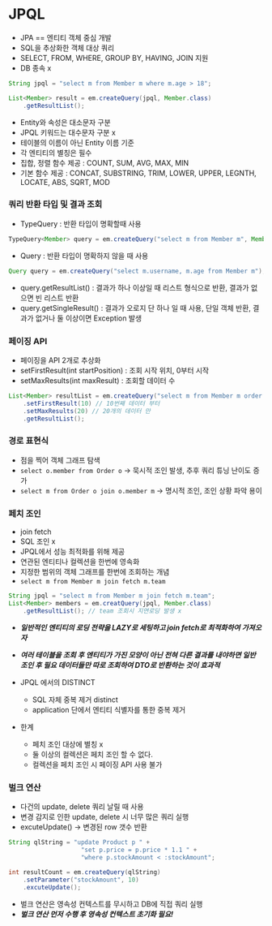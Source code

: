 # JPQL
- JPA == 엔티티 객체 중심 개발
- SQL을 추상화한 객체 대상 쿼리
- SELECT, FROM, WHERE, GROUP BY, HAVING, JOIN 지원
- DB 종속 x
```java
String jpql = "select m from Member m where m.age > 18";

List<Member> result = em.createQuery(jpql, Member.class)
	.getResultList();
```
- Entity와 속성은 대소문자 구분
- JPQL 키워드는 대수문자 구분 x
- 테이블의 이름이 아닌 Entity 이름 기준
- 각 엔티티의 별칭은 필수
- 집합, 정렬 함수 제공 : COUNT, SUM, AVG, MAX, MIN
- 기본 함수 제공 : CONCAT, SUBSTRING, TRIM, LOWER, UPPER, LEGNTH, LOCATE, ABS, SQRT, MOD

### 쿼리 반환 타입 및 결과 조회
- TypeQuery : 반환 타입이 명확할때 사용
```java
TypeQuery<Member> query = em.createQuery("select m from Member m", Member.class);
```
- Query : 반환 타입이 명확하지 않을 때 사용
```java
Query query = em.createQuery("select m.username, m.age from Member m");
```
- query.getResultList() : 결과가 하나 이상일 때 리스트 형식으로 반환, 결과가 없으면 빈 리스트 반환
- query.getSingleResult() : 결과가 오로지 단 하나 일 때 사용, 단일 객체 반환, 결과가 없거나 둘 이상이면 Exception 발생

###  페이징 API
- 페이징을 API 2개로 추상화
- setFirstResult(int startPosition) : 조회 시작 위치, 0부터 시작
- setMaxResults(int maxResult) : 조회할 데이터 수
```java
List<Member> resultList = em.createQuery("select m from Member m order by m.name desc", Member.class)
	.setFirstResult(10) // 10번째 데이터 부터
	.setMaxResults(20) // 20개의 데이터 만
	.getResultList();
```

### 경로 표현식
- 점을 찍어 객체 그래프 탐색
- `select o.member from Order o`  -> 묵시적 조인 발생, 추후 쿼리 튜닝 난이도 증가
- `select m from Order o join o.member m` -> 명시적 조인, 조인 상황 파악 용이

### 페치 조인
- join fetch
- SQL 조인 x
- JPQL에서 성능 최적화를 위해 제공
- 연관된 엔티티나 컬렉션을 한번에 영속화
- 지정한 범위의 객체 그래프를 한번에 조회하는 개념
- `select m from Member m join fetch m.team`
```java
String jpql = "select m from Member m join fetch m.team";
List<Member> members = em.creatQuery(jpql, Member.class)
	.getResultList(); // team 조회시 지연로딩 발생 x
```
- **_일반적인 엔티티의 로딩 전략을 LAZY로 세팅하고 join fetch로 최적화하여 가져오자_**
- **_여러 테이블을 조회 후 엔티티가 가진 모양이 아닌 전혀 다른 결과를 내야하면 일반 조인 후 필요 데이터들만 따로 조회하여 DTO로 반환하는 것이 효과적_**

- JPQL 에서의 DISTINCT
	- SQL 자체 중복 제거 distinct
	- application 단에서 엔티티 식별자를 통한 중복 제거
- 한계
	- 페치 조인 대상에 별칭 x
	- 둘 이상의 컬렉션은 페치 조인 할 수 없다.
	- 컬렉션을 페치 조인 시 페이징 API 사용 불가

### 벌크 연산
- 다건의 update, delete 쿼리 날릴 때 사용
- 변경 감지로 인한 update, delete 시 너무 많은 쿼리 실행
- excuteUpdate() -> 변경된 row 갯수 반환
```java
String qlString = "update Product p " + 
					"set p.price = p.price * 1.1 " +
					"where p.stockAmount < :stockAmount";
					
int resultCount = em.createQuery(qlString)
	.setParameter("stockAmount", 10)
	.excuteUpdate();
```
- 벌크 연산은 영속성 컨텍스트를 무시하고 DB에 직접 쿼리 실행
- **_벌크 연산 먼저 수행 후 영속성 컨텍스트 초기화 필요!_**